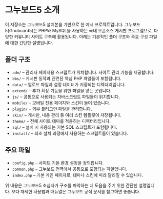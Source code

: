 # 그누보드5 소개

이 저장소는 그누보드5 설치본을 기반으로 한 예시 프로젝트입니다. 그누보드5(Gnuboard5)는 PHP와 MySQL을 사용하는 국내 오픈소스 게시판 프로그램으로, 다양한 커뮤니티 사이트 구축에 활용됩니다. 아래는 기본적인 폴더 구조와 주요 구성 파일에 대한 간단한 설명입니다.

## 폴더 구조

- `adm/` – 관리자 페이지용 스크립트가 위치합니다. 사이트 관리 기능을 제공합니다.
- `bbs/` – 게시판 동작과 관련된 핵심 PHP 파일들이 포함됩니다.
- `data/` – 업로드 파일과 설정 데이터가 저장되는 디렉터리입니다.
- `extend/` – 추가 확장 기능을 위한 파일을 넣는 곳입니다.
- `js/` – 공통으로 사용되는 자바스크립트 파일들이 위치합니다.
- `mobile/` – 모바일 전용 페이지와 스킨이 들어 있습니다.
- `plugin/` – 외부 플러그인 파일을 관리합니다.
- `skin/` – 게시판, 내용 관리 등 여러 스킨 템플릿이 저장됩니다.
- `theme/` – 전체 사이트 테마를 적용하는 디렉터리입니다.
- `sql/` – 설치 시 사용되는 기본 SQL 스크립트가 포함됩니다.
- `install/` – 최초 설치 과정에서 사용하는 스크립트들이 있습니다.

## 주요 파일

- `config.php` – 사이트 기본 환경 설정을 정의합니다.
- `common.php` – 그누보드 전역에서 공통으로 포함되는 파일입니다.
- `index.php` – 기본 메인 페이지로, 테마나 스킨에 따라 달라질 수 있습니다.

위 내용은 그누보드5 초심자가 구조를 파악하는 데 도움을 주기 위한 간단한 설명입니다. 보다 자세한 사용법과 매뉴얼은 그누보드 공식 문서를 참고하면 좋습니다.

